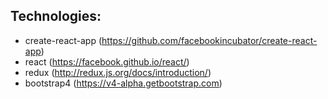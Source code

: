 ## Technologies:

* create-react-app (https://github.com/facebookincubator/create-react-app)
* react (https://facebook.github.io/react/)
* redux (http://redux.js.org/docs/introduction/)
* bootstrap4 (https://v4-alpha.getbootstrap.com)